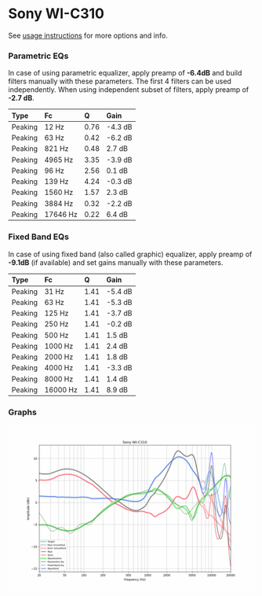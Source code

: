 # Sony WI-C310
See [usage instructions](https://github.com/jaakkopasanen/AutoEq#usage) for more options and info.

### Parametric EQs
In case of using parametric equalizer, apply preamp of **-6.4dB** and build filters manually
with these parameters. The first 4 filters can be used independently.
When using independent subset of filters, apply preamp of **-2.7 dB**.

| Type    | Fc       |    Q | Gain    |
|:--------|:---------|:-----|:--------|
| Peaking | 12 Hz    | 0.76 | -4.3 dB |
| Peaking | 63 Hz    | 0.42 | -6.2 dB |
| Peaking | 821 Hz   | 0.48 | 2.7 dB  |
| Peaking | 4965 Hz  | 3.35 | -3.9 dB |
| Peaking | 96 Hz    | 2.56 | 0.1 dB  |
| Peaking | 139 Hz   | 4.24 | -0.3 dB |
| Peaking | 1560 Hz  | 1.57 | 2.3 dB  |
| Peaking | 3884 Hz  | 0.32 | -2.2 dB |
| Peaking | 17646 Hz | 0.22 | 6.4 dB  |

### Fixed Band EQs
In case of using fixed band (also called graphic) equalizer, apply preamp of **-9.1dB**
(if available) and set gains manually with these parameters.

| Type    | Fc       |    Q | Gain    |
|:--------|:---------|:-----|:--------|
| Peaking | 31 Hz    | 1.41 | -5.4 dB |
| Peaking | 63 Hz    | 1.41 | -5.3 dB |
| Peaking | 125 Hz   | 1.41 | -3.7 dB |
| Peaking | 250 Hz   | 1.41 | -0.2 dB |
| Peaking | 500 Hz   | 1.41 | 1.5 dB  |
| Peaking | 1000 Hz  | 1.41 | 2.4 dB  |
| Peaking | 2000 Hz  | 1.41 | 1.8 dB  |
| Peaking | 4000 Hz  | 1.41 | -3.3 dB |
| Peaking | 8000 Hz  | 1.41 | 1.4 dB  |
| Peaking | 16000 Hz | 1.41 | 8.9 dB  |

### Graphs
![](./Sony%20WI-C310.png)